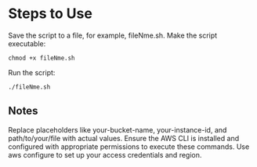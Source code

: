 # Steps to Use

Save the script to a file, for example, fileNme.sh.
Make the script executable:

```
chmod +x fileNme.sh
```

Run the script:

```
./fileNme.sh
```

## Notes

Replace placeholders like your-bucket-name, your-instance-id, and path/to/your/file with actual values.
Ensure the AWS CLI is installed and configured with appropriate permissions to execute these commands. Use aws configure to set up your access credentials and region.

